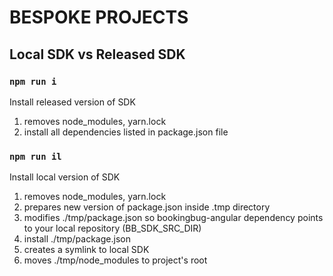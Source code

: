 # BESPOKE PROJECTS

## Local SDK vs Released SDK

### ```npm run i```
Install released version of SDK
1) removes node_modules, yarn.lock
2) install all dependencies listed in package.json file

### ```npm run il```
Install local version of SDK
1) removes node_modules, yarn.lock
2) prepares new version of package.json inside .tmp directory
3) modifies ./tmp/package.json so bookingbug-angular dependency points to your local repository (BB_SDK_SRC_DIR)
4) install ./tmp/package.json
5) creates a symlink to local SDK
6) moves ./tmp/node_modules to project's root
